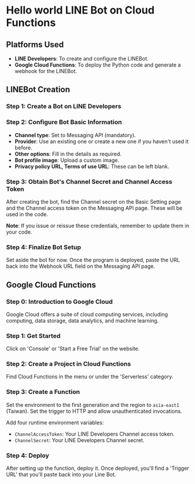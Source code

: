 # Hello world LINE Bot on Cloud Functions


## Platforms Used

- **LINE Developers**: To create and configure the LINEBot.
- **Google Cloud Functions**: To deploy the Python code and generate a webhook for the LINEBot.

## LINEBot Creation

### Step 1: Create a Bot on LINE Developers

### Step 2: Configure Bot Basic Information

- **Channel type**: Set to Messaging API (mandatory).
- **Provider**: Use an existing one or create a new one if you haven't used it before.
- **Other options**: Fill in the details as required.
- **Bot profile image**: Upload a custom image.
- **Privacy policy URL, Terms of use URL**: These can be left blank.

### Step 3: Obtain Bot's Channel Secret and Channel Access Token

After creating the bot, find the Channel secret on the Basic Setting page and the Channel access token on the Messaging API page. These will be used in the code.

**Note**: If you issue or reissue these credentials, remember to update them in your code.

### Step 4: Finalize Bot Setup

Set aside the bot for now. Once the program is deployed, paste the URL back into the Webhook URL field on the Messaging API page.


## Google Cloud Functions

### Step 0: Introduction to Google Cloud

Google Cloud offers a suite of cloud computing services, including computing, data storage, data analytics, and machine learning.

### Step 1: Get Started

Click on 'Console' or 'Start a Free Trial' on the website.

### Step 2: Create a Project in Cloud Functions

Find Cloud Functions in the menu or under the 'Serverless' category.

### Step 3: Create a Function

Set the environment to the first generation and the region to `asia-east1` (Taiwan). Set the trigger to HTTP and allow unauthenticated invocations.

Add four runtime environment variables:

- `ChannelAccessToken`: Your LINE Developers Channel access token.
- `ChannelSecret`: Your LINE Developers Channel secret.

### Step 4: Deploy

After setting up the function, deploy it. Once deployed, you'll find a 'Trigger URL' that you'll paste back into your Line Bot.
